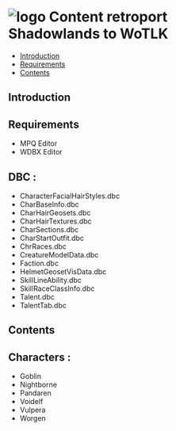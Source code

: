 # ![logo](https://dream-eden.eu/download/img/WS.png) Content retroport Shadowlands to WoTLK

* [Introduction](#introduction)
* [Requirements](#requirements)
* [Contents](#contents)

## Introduction


## Requirements
+ MPQ Editor
+ WDBX Editor
## DBC :
+ CharacterFacialHairStyles.dbc
+ CharBaseInfo.dbc
+ CharHairGeosets.dbc
+ CharHairTextures.dbc
+ CharSections.dbc
+ CharStartOutfit.dbc
+ ChrRaces.dbc
+ CreatureModelData.dbc
+ Faction.dbc
+ HelmetGeosetVisData.dbc
+ SkillLineAbility.dbc
+ SkillRaceClassInfo.dbc
+ Talent.dbc
+ TalentTab.dbc


## Contents

## Characters :
+ Goblin
+ Nightborne
+ Pandaren
+ Voidelf
+ Vulpera
+ Worgen